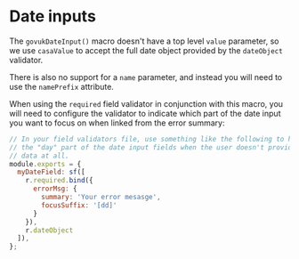 # Date inputs

The `govukDateInput()` macro doesn't have a top level `value` parameter, so we use `casaValue` to accept the full date object provided by the `dateObject` validator.

There is also no support for a `name` parameter, and instead you will need to use the `namePrefix` attribute.

When using the `required` field validator in conjunction with this macro, you will need to configure the validator to indicate which part of the date input you want to focus on when linked from the error summary:

```javascript
// In your field validators file, use something like the following to highlight
// the "day" part of the date input fields when the user doesn't provide any
// data at all.
module.exports = {
  myDateField: sf([
    r.required.bind({
      errorMsg: {
        summary: 'Your error mesasge',
        focusSuffix: '[dd]'
      }
    }),
    r.dateObject
  ]),
};
```
